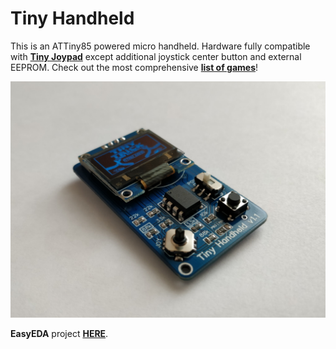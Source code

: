 # Tiny Handheld
This is an ATTiny85 powered micro handheld. Hardware fully compatible with **[Tiny Joypad](https://www.tinyjoypad.com)** except additional joystick center button and external EEPROM. Check out the most comprehensive **[list of games](./software/games)**!

![V1.1 Top Side](/hardware/tiny-handheld/v1.1/Photo_Top_Side.jpg)

**EasyEDA** project **[HERE](https://easyeda.com/yevgeniy.olexandrenko/tiny-joypad-v2)**.
